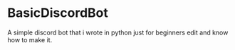 # BasicDiscordBot
A simple discord bot that i wrote in python just for beginners edit and know how to make it.
